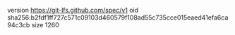 version https://git-lfs.github.com/spec/v1
oid sha256:b2fdf1ff727c571c09103d460579f108ad55c735cce015eaed41efa6ca94c3cb
size 1260
